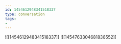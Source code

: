 ```yaml
---
id: 1454612948341518337
type: conversation
tags:
- 
---
```

![[1454612948341518337]]
![[1454763304681836552]]

